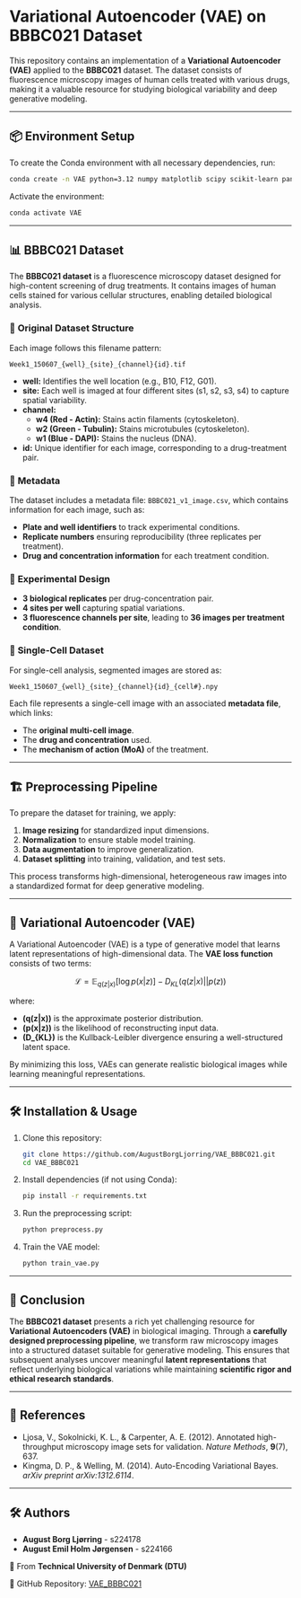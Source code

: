 
# Variational Autoencoder (VAE) on BBBC021 Dataset

This repository contains an implementation of a **Variational Autoencoder (VAE)** applied to the **BBBC021** dataset. The dataset consists of fluorescence microscopy images of human cells treated with various drugs, making it a valuable resource for studying biological variability and deep generative modeling.

---

## 📦 Environment Setup

To create the Conda environment with all necessary dependencies, run:

```bash
conda create -n VAE python=3.12 numpy matplotlib scipy scikit-learn pandas seaborn jupyter tqdm pytorch torchvision torchaudio cudatoolkit=11.8 tensorflow keras umap-learn opencv imageio pyyaml
```

Activate the environment:

```bash
conda activate VAE
```

---

## 📊 BBBC021 Dataset

The **BBBC021 dataset** is a fluorescence microscopy dataset designed for high-content screening of drug treatments. It contains images of human cells stained for various cellular structures, enabling detailed biological analysis.

### 🔬 **Original Dataset Structure**
Each image follows this filename pattern:

```
Week1_150607_{well}_{site}_{channel}{id}.tif
```

- **well:** Identifies the well location (e.g., B10, F12, G01).
- **site:** Each well is imaged at four different sites (s1, s2, s3, s4) to capture spatial variability.
- **channel:**
  - **w4 (Red - Actin):** Stains actin filaments (cytoskeleton).
  - **w2 (Green - Tubulin):** Stains microtubules (cytoskeleton).
  - **w1 (Blue - DAPI):** Stains the nucleus (DNA).
- **id:** Unique identifier for each image, corresponding to a drug-treatment pair.

### 📜 **Metadata**
The dataset includes a metadata file: `BBBC021_v1_image.csv`, which contains information for each image, such as:

- **Plate and well identifiers** to track experimental conditions.
- **Replicate numbers** ensuring reproducibility (three replicates per treatment).
- **Drug and concentration information** for each treatment condition.

### 🧪 **Experimental Design**
- **3 biological replicates** per drug-concentration pair.
- **4 sites per well** capturing spatial variations.
- **3 fluorescence channels per site**, leading to **36 images per treatment condition**.

### 📁 **Single-Cell Dataset**
For single-cell analysis, segmented images are stored as:

```
Week1_150607_{well}_{site}_{channel}{id}_{cell#}.npy
```

Each file represents a single-cell image with an associated **metadata file**, which links:
- The **original multi-cell image**.
- The **drug and concentration** used.
- The **mechanism of action (MoA)** of the treatment.

---

## 🏗️ Preprocessing Pipeline

To prepare the dataset for training, we apply:
1. **Image resizing** for standardized input dimensions.
2. **Normalization** to ensure stable model training.
3. **Data augmentation** to improve generalization.
4. **Dataset splitting** into training, validation, and test sets.

This process transforms high-dimensional, heterogeneous raw images into a standardized format for deep generative modeling.

---

## 🔢 Variational Autoencoder (VAE)

A Variational Autoencoder (VAE) is a type of generative model that learns latent representations of high-dimensional data. The **VAE loss function** consists of two terms:

$$
\mathcal{L} = \mathbb{E}_{q(z|x)}[\log p(x|z)] - D_{KL}(q(z|x) || p(z))
$$

where:
- **\(q(z|x)\)** is the approximate posterior distribution.
- **\(p(x|z)\)** is the likelihood of reconstructing input data.
- **\(D_{KL}\)** is the Kullback-Leibler divergence ensuring a well-structured latent space.

By minimizing this loss, VAEs can generate realistic biological images while learning meaningful representations.

---

## 🛠️ Installation & Usage

1. Clone this repository:
   ```bash
   git clone https://github.com/AugustBorgLjorring/VAE_BBBC021.git
   cd VAE_BBBC021
   ```

2. Install dependencies (if not using Conda):
   ```bash
   pip install -r requirements.txt
   ```

3. Run the preprocessing script:
   ```bash
   python preprocess.py
   ```

4. Train the VAE model:
   ```bash
   python train_vae.py
   ```

---

## 📢 Conclusion

The **BBBC021 dataset** presents a rich yet challenging resource for **Variational Autoencoders (VAE)** in biological imaging. Through a **carefully designed preprocessing pipeline**, we transform raw microscopy images into a structured dataset suitable for generative modeling. This ensures that subsequent analyses uncover meaningful **latent representations** that reflect underlying biological variations while maintaining **scientific rigor and ethical research standards**.

---

## 📜 References
- Ljosa, V., Sokolnicki, K. L., & Carpenter, A. E. (2012). Annotated high-throughput microscopy image sets for validation. *Nature Methods*, **9**(7), 637.
- Kingma, D. P., & Welling, M. (2014). Auto-Encoding Variational Bayes. *arXiv preprint arXiv:1312.6114*.

---

## 🛠️ Authors

- **August Borg Ljørring** - s224178  
- **August Emil Holm Jørgensen** - s224166  

📍 From **Technical University of Denmark (DTU)**  

🔗 GitHub Repository: [VAE_BBBC021](https://github.com/AugustBorgLjorring/VAE_BBBC021)
```
